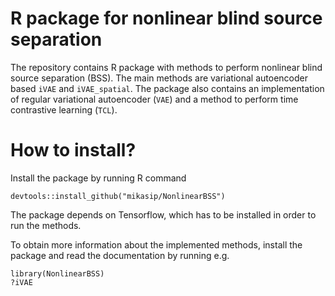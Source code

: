 # R package for nonlinear blind source separation
The repository contains R package with methods to perform nonlinear blind source separation (BSS). The main methods are variational autoencoder based ```iVAE``` and ```iVAE_spatial```. The package also contains an implementation of regular variational autoencoder (```VAE```) and a method to perform time contrastive learning (```TCL```). 

 # How to install?

Install the package by running R command
```
devtools::install_github("mikasip/NonlinearBSS")
```
The package depends on Tensorflow, which has to be installed in order to run the methods.

To obtain more information about the implemented methods, install the package and read the documentation by running e.g.
```
library(NonlinearBSS)
?iVAE
```
